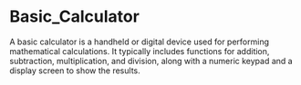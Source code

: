 # Basic_Calculator
A basic calculator is a handheld or digital device used for performing mathematical calculations. It typically includes functions for addition, subtraction, multiplication, and division, along with a numeric keypad and a display screen to show the results.
